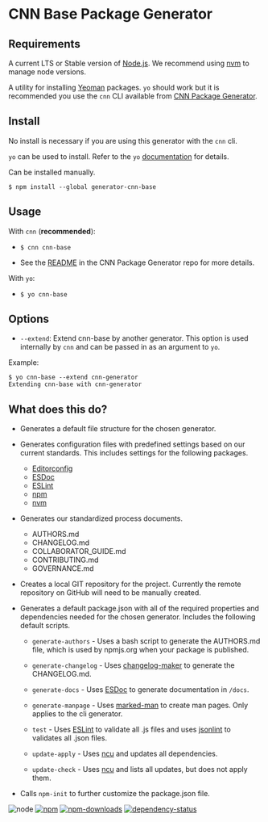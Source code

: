 # CNN Base Package Generator

## Requirements

A current LTS or Stable version of [Node.js](https://nodejs.org).  We recommend
using [nvm](https://github.com/creationix/nvm#readme) to manage node versions.

A utility for installing [Yeoman](http://yeoman.io/) packages.  `yo` should work
but it is recommended you use the `cnn` CLI available from
[CNN Package Generator](https://github.com/cnnlabs/cnn-package-generator#readme).


## Install

No install is necessary if you are using this generator with the `cnn` cli.

`yo` can be used to install.  Refer to the `yo`
[documentation](https://github.com/yeoman/yo#readme) for details.

Can be installed manually.

```shell
$ npm install --global generator-cnn-base
```


## Usage

With `cnn` (**recommended**):
- `$ cnn cnn-base`

- See the [README](https://github.com/cnnlabs/cnn-package-generator#readme) in
  the CNN Package Generator repo for more details.

With `yo`:
- `$ yo cnn-base`


## Options

- `--extend`:
Extend cnn-base by another generator.  This option is used internally by
`cnn` and can be passed in as an argument to `yo`.

Example:
```shell
$ yo cnn-base --extend cnn-generator
Extending cnn-base with cnn-generator
```


## What does this do?

- Generates a default file structure for the chosen generator.

- Generates configuration files with predefined settings based on our
  current standards.  This includes settings for the following packages.

  - [Editorconfig](http://editorconfig.org/)
  - [ESDoc](https://esdoc.org/)
  - [ESLint](http://eslint.org/)
  - [npm](https://www.npmjs.com/)
  - [nvm](https://github.com/creationix/nvm)

- Generates our standardized process documents.

  - AUTHORS.md
  - CHANGELOG.md
  - COLLABORATOR_GUIDE.md
  - CONTRIBUTING.md
  - GOVERNANCE.md

- Creates a local GIT repository for the project.  Currently the remote
  repository on GitHub will need to be manually created.

- Generates a default package.json with all of the required properties and
  dependencies needed for the chosen generator.  Includes the following default
  scripts.

  - `generate-authors` - Uses a bash script to generate the AUTHORS.md file,
    which is used by npmjs.org when your package is published.

  - `generate-changelog` - Uses [changelog-maker](https://github.com/rvagg/changelog-maker)
    to generate the CHANGELOG.md.

  - `generate-docs` - Uses [ESDoc](https://esdoc.org/) to generate documentation
    in `/docs`.

  - `generate-manpage` - Uses [marked-man](https://github.com/kapouer/marked-man)
    to create man pages.  Only applies to the cli generator.

  - `test` - Uses [ESLint](http://eslint.org/) to validate all .js files and
    uses [jsonlint](https://github.com/zaach/jsonlint) to validates all .json
    files.

  - `update-apply` - Uses [ncu](https://github.com/tjunnone/npm-check-updates)
    and updates all dependencies.

  - `update-check` - Uses [ncu](https://github.com/tjunnone/npm-check-updates)
    and lists all updates, but does not apply them.

- Calls `npm-init` to further customize the package.json file.




![node](https://img.shields.io/node/v/generator-cnn-base.svg?style=flat-square)
[![npm](https://img.shields.io/npm/v/generator-cnn-base.svg?style=flat-square)](https://www.npmjs.com/package/generator-cnn-base)
[![npm-downloads](https://img.shields.io/npm/dm/generator-cnn-base.svg?style=flat-square)](https://www.npmjs.com/package/generator-cnn-base)
[![dependency-status](https://gemnasium.com/cnnlabs/generator-cnn-base.svg)](https://gemnasium.com/cnnlabs/generator-cnn-base)
